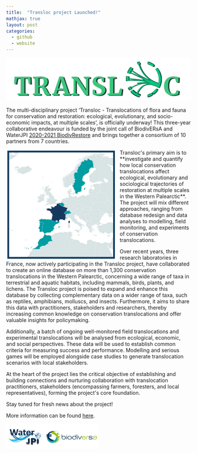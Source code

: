 ```yaml
---
title:  "Transloc project Launched!"
mathjax: true
layout: post
categories: 
  - github
  - website
---
```


![](https://raw.githubusercontent.com/ConservationTranslocation/images/main/logo/transloc_cutted.png)

The multi-disciplinary project ‘Transloc - Translocations of flora and fauna for conservation and restoration: ecological, evolutionary, and socio-economic impacts, at multiple scales’, is officially underway! This three-year collaborative endeavour is funded by the joint call of BiodivERsA and WaterJPI [2020-2021 BiodivRestore](https://www.biodiversa.eu/2021/10/06/2020-2021-joint-call/) and brings together a consortium of 10 partners from 7 countries. 

<img align="left" width="300" height="300" style="margin-right: 10px" src="https://raw.githubusercontent.com/ConservationTranslocation/images/main/logo/MapPartners.png"> 
Transloc's primary aim is to **investigate and quantify how local conservation translocations affect ecological, evolutionary and sociological trajectories of restoration at multiple scales in the Western Palearctic**. The project will mix different approaches, ranging from database redesign and data analyses to modelling, field monitoring, and experiments of conservation translocations. 


Over recent years, three research laboratories in France, now actively participating in the Transloc project, have collaborated to create an online database on more than 1,300 conservation translocations in the Western Palearctic, concerning a wide range of taxa in terrestrial and aquatic habitats, including mammals, birds, plants, and lichens. The Transloc project is poised to expand and enhance this database by collecting complementary data on a wider range of taxa, such as reptiles, amphibians, molluscs, and insects. Furthermore, it aims to share this data with practitioners, stakeholders and researchers, thereby increasing common knowledge on conservation translocations and offer valuable insights for policymaking.


Additionally, a batch of ongoing well-monitored field translocations and experimental translocations will be analysed from ecological, economic, and social perspectives. These data will be used to establish common criteria for measuring success and performance. Modelling and serious games will be employed alongside case studies to generate translocation scenarios with local stakeholders. 

At the heart of the project lies the critical objective of establishing and building connections and nurturing collaboration with translocation practitioners, stakeholders (encompassing farmers, foresters, and local representatives), forming the project's core foundation. 

Stay tuned for fresh news about the project! 

More information can be found [here](https://www.biodiversa.eu/2022/10/25/transloc/).

<img align="left" width="50%" height="50%" style="margin-right: 10px" src="https://raw.githubusercontent.com/ConservationTranslocation/images/main/logo/BiodiversaWaterJPI_cutted.jpg">
